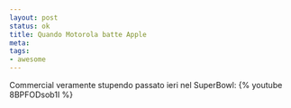 ```yaml
--- 
layout: post
status: ok
title: Quando Motorola batte Apple
meta: 
tags: 
- awesome
---
```

Commercial veramente stupendo passato ieri nel SuperBowl:
{% youtube 8BPFODsob1I %}
